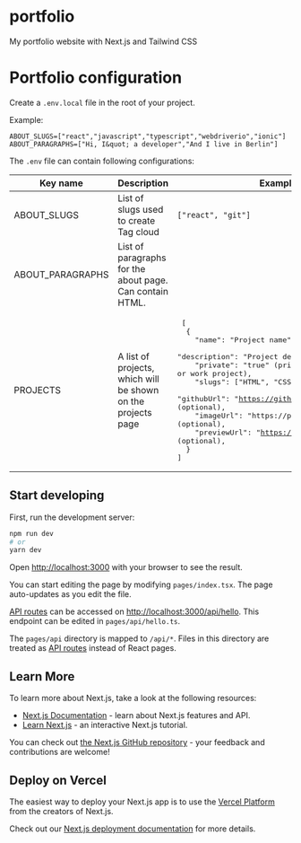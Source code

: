 # portfolio

My portfolio website with Next.js and Tailwind CSS

# Portfolio configuration

Create a `.env.local` file in the root of your project.

Example:

```
ABOUT_SLUGS=["react","javascript","typescript","webdriverio","ionic"]
ABOUT_PARAGRAPHS=["Hi, I&quot; a developer","And I live in Berlin"]

```

The `.env` file can contain following configurations:

| Key name         | Description                                                  | Example                                                                                                                                                                                                                                                                                                                                                                                                                                                                                                                               |
|------------------|--------------------------------------------------------------|---------------------------------------------------------------------------------------------------------------------------------------------------------------------------------------------------------------------------------------------------------------------------------------------------------------------------------------------------------------------------------------------------------------------------------------------------------------------------------------------------------------------------------------|
| ABOUT_SLUGS      | List of slugs used to create Tag cloud                       | `["react", "git"]`                                                                                                                                                                                                                                                                                                                                                                                                                                                                                                                    |
| ABOUT_PARAGRAPHS | List of paragraphs for the about page. Can contain HTML.     |                                                                                                                                                                                                                                                                                                                                                                                                                                                                                                                                       |
| PROJECTS         | A list of projects, which will be shown on the projects page | <pre> [<br/>&emsp;&emsp;{ <br>&emsp;&emsp;&emsp; "name": "Project name",<br>&emsp;&emsp;&emsp; "description": "Project description",<br>&emsp;&emsp;&emsp; "private": "true" (private or work project), <br>&emsp;&emsp;&emsp; "slugs": ["HTML", "CSS", "Javascript"],<br>&emsp;&emsp;&emsp; "githubUrl": "https://github.com/user/my-repo" (optional),<br>&emsp;&emsp;&emsp; "imageUrl": "https://public-image-url" (optional),<br>&emsp;&emsp;&emsp; "previewUrl": "https://my-project.com" (optional),<br>&emsp;&emsp;}<br>]</pre> |



## Start developing

First, run the development server:

```bash
npm run dev
# or
yarn dev
```

Open [http://localhost:3000](http://localhost:3000) with your browser to see the result.

You can start editing the page by modifying `pages/index.tsx`. The page auto-updates as you edit the file.

[API routes](https://nextjs.org/docs/api-routes/introduction) can be accessed on [http://localhost:3000/api/hello](http://localhost:3000/api/hello). This endpoint can be edited in `pages/api/hello.ts`.

The `pages/api` directory is mapped to `/api/*`. Files in this directory are treated as [API routes](https://nextjs.org/docs/api-routes/introduction) instead of React pages.

## Learn More

To learn more about Next.js, take a look at the following resources:

- [Next.js Documentation](https://nextjs.org/docs) - learn about Next.js features and API.
- [Learn Next.js](https://nextjs.org/learn) - an interactive Next.js tutorial.

You can check out [the Next.js GitHub repository](https://github.com/vercel/next.js/) - your feedback and contributions are welcome!

## Deploy on Vercel

The easiest way to deploy your Next.js app is to use the [Vercel Platform](https://vercel.com/new?utm_medium=default-template&filter=next.js&utm_source=create-next-app&utm_campaign=create-next-app-readme) from the creators of Next.js.

Check out our [Next.js deployment documentation](https://nextjs.org/docs/deployment) for more details.
